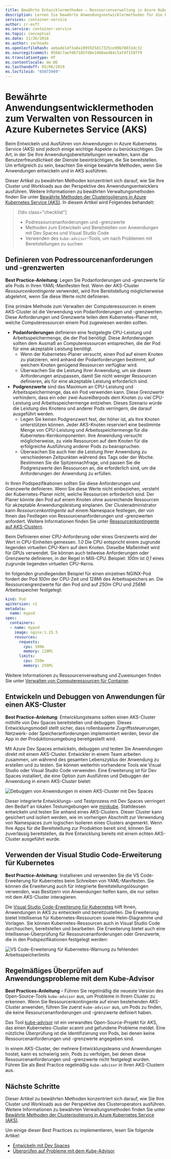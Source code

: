 ```yaml
---
title: Bewährte Entwicklermethoden – Ressourcenverwaltung in Azure Kubernetes Service (AKS)
description: Lernen Sie bewährte Anwendungsentwicklermethoden für die Ressourcenverwaltung in Azure Kubernetes Service (AKS) kennen.
services: container-service
author: zr-msft
ms.service: container-service
ms.topic: conceptual
ms.date: 11/26/2018
ms.author: zarhoads
ms.openlocfilehash: aebade14f3a8a1095925d17325ce99b78031dc32
ms.sourcegitcommit: 0568c7aefd67185fd8e1400aed84c5af4f1597f9
ms.translationtype: HT
ms.contentlocale: de-DE
ms.lasthandoff: 05/06/2019
ms.locfileid: "65073949"
---
```

# <a name="best-practices-for-application-developers-to-manage-resources-in-azure-kubernetes-service-aks"></a>Bewährte Anwendungsentwicklermethoden zum Verwalten von Ressourcen in Azure Kubernetes Service (AKS)

Beim Entwickeln und Ausführen von Anwendungen in Azure Kubernetes Service (AKS) sind jedoch einige wichtige Aspekte zu berücksichtigen. Die Art, in der Sie Ihre Anwendungsbereitstellungen verwalten, kann die Benutzerfreundlichkeit der Dienste beeinträchtigen, die Sie bereitstellen. Um erfolgreich zu sein, beachten Sie einige bewährte Methoden, wenn Sie Anwendungen entwickeln und in AKS ausführen.

Dieser Artikel zu bewährten Methoden konzentriert sich darauf, wie Sie Ihre Cluster und Workloads aus der Perspektive des Anwendungsentwicklers ausführen. Weitere Informationen zu bewährten Verwaltungsmethoden finden Sie unter [Bewährte Methoden der Clusterisolierung in Azure Kubernetes Service (AKS)][operator-best-practices-isolation]. In diesem Artikel wird Folgendes behandelt:

> [!div class="checklist"]
> * Podressourcenanforderungen und -grenzwerte
> * Methoden zum Entwickeln und Bereitstellen von Anwendungen mit Dev Spaces und Visual Studio Code
> * Verwenden des `kube-advisor`-Tools, um nach Problemen mit Bereitstellungen zu suchen

## <a name="define-pod-resource-requests-and-limits"></a>Definieren von Podressourcenanforderungen und -grenzwerten

**Best Practice-Anleitung**: Legen Sie Podanforderungen und -grenzwerte für alle Pods in Ihren YAML-Manifesten fest. Wenn der AKS-Cluster *Ressourcenkontingente* verwendet, wird Ihre Bereitstellung möglicherweise abgelehnt, wenn Sie diese Werte nicht definieren.

Eine primäre Methode zum Verwalten der Computeressourcen in einem AKS-Cluster ist die Verwendung von Podanforderungen und -grenzwerten. Diese Anforderungen und Grenzwerte teilen dem Kubernetes-Planer mit, welche Computeressourcen einem Pod zugewiesen werden sollten.

* **Podanforderungen** definieren eine festgelegte CPU-Leistung und Arbeitsspeichermenge, die der Pod benötigt. Diese Anforderungen sollten dem Ausmaß an Computeressourcen entsprechen, die der Pod für eine akzeptable Leistung benötigt.
    * Wenn der Kubernetes-Planer versucht, einen Pod auf einem Knoten zu platzieren, wird anhand der Podanforderungen bestimmt, auf welchem Knoten genügend Ressourcen verfügbar wird.
    * Überwachen Sie die Leistung Ihrer Anwendung, um sie diesen Anforderungen anzupassen, damit Sie nicht weniger Ressourcen definieren, als für eine akzeptable Leistung erforderlich sind.
* **Podgrenzwerte** sind das Maximum an CPU-Leistung und Arbeitsspeichermenge, das ein Pod verwenden kann. Diese Grenzwerte verhindern, dass ein oder zwei Ausreißerpods dem Knoten zu viel CPU-Leistung und Arbeitsspeichermenge entziehen. Dieses Szenario würde die Leistung des Knotens und anderer Pods verringern, die darauf ausgeführt werden.
    * Legen Sie keinen Podgrenzwert fest, der höher ist, als Ihre Knoten unterstützen können. Jeder AKS-Knoten reserviert eine bestimmte Menge von CPU-Leistung und Arbeitsspeichermenge für die Kubernetes-Kernkomponenten. Ihre Anwendung versucht möglicherweise, zu viele Ressourcen auf dem Knoten für die erfolgreiche Ausführung anderer Pods zu beanspruchen.
    * Überwachen Sie auch hier die Leistung Ihrer Anwendung zu verschiedenen Zeitpunkten während des Tags oder der Woche. Bestimmen Sie die Spitzennachfrage, und passen Sie die Podgrenzwerte den Ressourcen an, die erforderlich sind, um die Anforderungen der Anwendung zu erfüllen.

In Ihren Podspezifikationen sollten Sie diese Anforderungen und Grenzwerte definieren. Wenn Sie diese Werte nicht einbeziehen, versteht der Kubernetes-Planer nicht, welche Ressourcen erforderlich sind. Der Planer könnte den Pod auf einem Knoten ohne ausreichende Ressourcen für akzeptable Anwendungsleistung einplanen. Der Clusteradministrator kann *Ressourcenkontingente* auf einem Namespace festlegen, der von Ihnen das Festlegen von Ressourcenanforderungen und -grenzwerten anfordert. Weitere Informationen finden Sie unter [Ressourcenkontingente auf AKS-Clustern][resource-quotas].

Beim Definieren einer CPU-Anforderung oder eines Grenzwerts wird der Wert in CPU-Einheiten gemessen. *1.0* Die CPU entspricht einem zugrunde liegenden virtuellen CPU-Kern auf dem Knoten. Dieselbe Maßeinheit wird für GPUs verwendet. Sie können auch teilweise Anforderungen oder Grenzwerte definieren, in der Regel in Milli-CPU. Beispiel: *100m* ist *0,1* eines zugrunde liegenden virtuellen CPU-Kerns.

Im folgenden grundlegenden Beispiel für einen einzelnen NGINX-Pod fordert der Pod *100m* der CPU-Zeit und *128Mi* des Arbeitsspeichers an. Die Ressourcengrenzwerte für den Pod sind auf *250m* CPU und *256Mi* Arbeitsspeicher festgelegt:

```yaml
kind: Pod
apiVersion: v1
metadata:
  name: mypod
spec:
  containers:
  - name: mypod
    image: nginx:1.15.5
    resources:
      requests:
        cpu: 100m
        memory: 128Mi
      limits:
        cpu: 250m
        memory: 256Mi
```

Weitere Informationen zu Ressourcenverwaltung und Zuweisungen finden Sie unter [Verwalten von Computeressourcen für Container][k8s-resource-limits].

## <a name="develop-and-debug-applications-against-an-aks-cluster"></a>Entwickeln und Debuggen von Anwendungen für einen AKS-Cluster

**Best Practice-Anleitung**: Entwicklungsteams sollten einen AKS-Cluster mithilfe von Dev Spaces bereitstellen und debuggen. Dieses Entwicklungsmodell stellt sicher, dass rollenbasierte Zugriffssteuerungen, Netzwerk- oder Speicheranforderungen implementiert werden, bevor die App in der Produktionsumgebung bereitgestellt wird.

Mit Azure Dev Spaces entwickeln, debuggen und testen Sie Anwendungen direkt mit einem AKS-Cluster. Entwickler in einem Team arbeiten zusammen, um während des gesamten Lebenszyklus der Anwendung zu erstellen und zu testen. Sie können weiterhin vorhandene Tools wie Visual Studio oder Visual Studio Code verwenden. Eine Erweiterung ist für Dev Spaces installiert, die eine Option zum Ausführen und Debuggen der Anwendung in einem AKS-Cluster bietet:

![Debuggen von Anwendungen in einem AKS-Cluster mit Dev Spaces](media/developer-best-practices-resource-management/dev-spaces-debug.png)

Dieser integrierte Entwicklungs- und Testprozess mit Dev Spaces verringert den Bedarf an lokalen Testumgebungen wie [minikube][minikube]. Stattdessen entwickeln und testen Sie anhand eines AKS-Clusters. Dieser Cluster kann gesichert und isoliert werden, wie im vorherigen Abschnitt zur Verwendung von Namespaces zum logischen Isolieren eines Clusters angemerkt. Wenn Ihre Apps für die Bereitstellung zur Produktion bereit sind, können Sie zuverlässig bereitstellen, da Ihre Entwicklung bereits mit einem echten AKS-Cluster ausgeführt wurde.

## <a name="use-the-visual-studio-code-extension-for-kubernetes"></a>Verwenden der Visual Studio Code-Erweiterung für Kubernetes

**Best Practice-Anleitung**: Installieren und verwenden Sie die VS Code-Erweiterung für Kubernetes beim Schreiben von YAML-Manifesten. Sie können die Erweiterung auch für integrierte Bereitstellungslösungen verwenden, was Besitzern von Anwendungen helfen kann, die nur selten mit dem AKS-Cluster interagieren.

Die [Visual Studio Code-Erweiterung für Kubernetes][vscode-kubernetes] hilft Ihnen, Anwendungen in AKS zu entwickeln und bereitzustellen. Die Erweiterung bietet Intellisense für Kubernetes-Ressourcen sowie Helm-Diagramme und Vorlagen. Sie können Kubernetes-Ressourcen auch in Visual Studio Code durchsuchen, bereitstellen und bearbeiten. Die Erweiterung bietet auch eine Intellisense-Überprüfung für Ressourcenanforderungen oder Grenzwerte, die in den Podspezifikationen festgelegt werden:

![VS Code-Erweiterung für Kubernetes-Warnung zu fehlenden Arbeitsspeicherlimits](media/developer-best-practices-resource-management/vs-code-kubernetes-extension.png)

## <a name="regularly-check-for-application-issues-with-kube-advisor"></a>Regelmäßiges Überprüfen auf Anwendungsprobleme mit dem Kube-Advisor

**Best Practices-Anleitung** – Führen Sie regelmäßig die neueste Version des Open-Source-Tools `kube-advisor` aus, um Probleme in Ihrem Cluster zu erkennen. Wenn Sie Ressourcenkontingente auf einen bestehenden AKS-Cluster anwenden, führen Sie zuerst `kube-advisor` aus, um Pods zu finden, die keine Ressourcenanforderungen und -grenzwerte definiert haben.

Das Tool [kube-advisor][kube-advisor] ist ein verwandtes Open-Source-Projekt für AKS, das einen Kubernetes-Cluster scannt und gefundene Probleme meldet. Eine nützliche Überprüfung ist die Identifizierung von Pods, bei denen keine Ressourcenanforderungen und -grenzwerte angegeben sind.

In einem AKS-Cluster, der mehrere Entwicklungsteams und Anwendungen hostet, kann es schwierig sein, Pods zu verfolgen, bei denen diese Ressourcenanforderungen und -grenzwerte nicht festgelegt wurden. Führen Sie als Best Practice regelmäßig `kube-advisor` in Ihren AKS-Clustern aus.

## <a name="next-steps"></a>Nächste Schritte

Dieser Artikel zu bewährten Methoden konzentriert sich darauf, wie Sie Ihre Cluster und Workloads aus der Perspektive des Clusteroperators ausführen. Weitere Informationen zu bewährten Verwaltungsmethoden finden Sie unter [Bewährte Methoden der Clusterisolierung in Azure Kubernetes Service (AKS)][operator-best-practices-isolation].

Um einige dieser Best Practices zu implementieren, lesen Sie folgende Artikel:

* [Entwickeln mit Dev Spaces][dev-spaces]
* [Überprüfen auf Probleme mit dem Kube-Advisor][aks-kubeadvisor]

<!-- EXTERNAL LINKS -->
[k8s-resource-limits]: https://kubernetes.io/docs/concepts/configuration/manage-compute-resources-container/
[vscode-kubernetes]: https://github.com/Azure/vscode-kubernetes-tools
[kube-advisor]: https://github.com/Azure/kube-advisor
[minikube]: https://kubernetes.io/docs/setup/minikube/

<!-- INTERNAL LINKS -->
[aks-kubeadvisor]: kube-advisor-tool.md
[dev-spaces]: ../dev-spaces/get-started-netcore.md
[operator-best-practices-isolation]: operator-best-practices-cluster-isolation.md
[resource-quotas]: operator-best-practices-scheduler.md#enforce-resource-quotas
